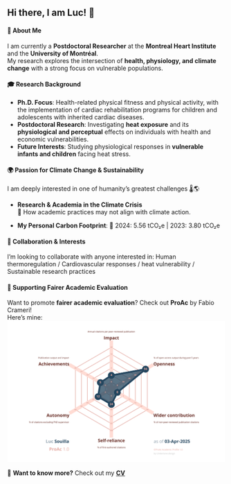 ## Hi there, I am Luc! 👋

#### 🔬 About Me  
I am currently a **Postdoctoral Researcher** at the **Montreal Heart Institute** and the **University of Montréal**.  
My research explores the intersection of **health, physiology, and climate change** with a strong focus on vulnerable populations.  


#### 🎓 Research Background  
-  **Ph.D. Focus**: Health-related physical fitness and physical activity, with the implementation of cardiac rehabilitation programs for children and adolescents with inherited cardiac diseases.  
-  **Postdoctoral Research**: Investigating **heat exposure** and its **physiological and perceptual** effects on individuals with health and economic vulnerabilities.  
-  **Future Interests**: Studying physiological responses in **vulnerable infants and children** facing heat stress.  


#### 🌍 Passion for Climate Change & Sustainability  
I am deeply interested in one of humanity’s greatest challenges 🌡️🌎  
- **Research & Academia in the Climate Crisis**  
   🔹 How academic practices may not align with climate action. 
    
- **My Personal Carbon Footprint**:  🌱 2024: 5.56 tCO₂e |  2023: 3.80 tCO₂e  


#### 🤝 Collaboration & Interests  
I’m looking to collaborate with anyone interested in:  Human thermoregulation / Cardiovascular responses / heat vulnerability / Sustainable research practices

  
#### 📢 Supporting Fairer Academic Evaluation  
Want to promote **fairer academic evaluation**? Check out **ProAc** by Fabio Crameri!  
Here’s mine:  
![Here’s mine:](ProAc-LucSouilla-2025-Apr.png)


📄 **Want to know more?** Check out my **[CV](https://github.com/Souilla-Luc/CV/blob/master/CV.pdf)**  

